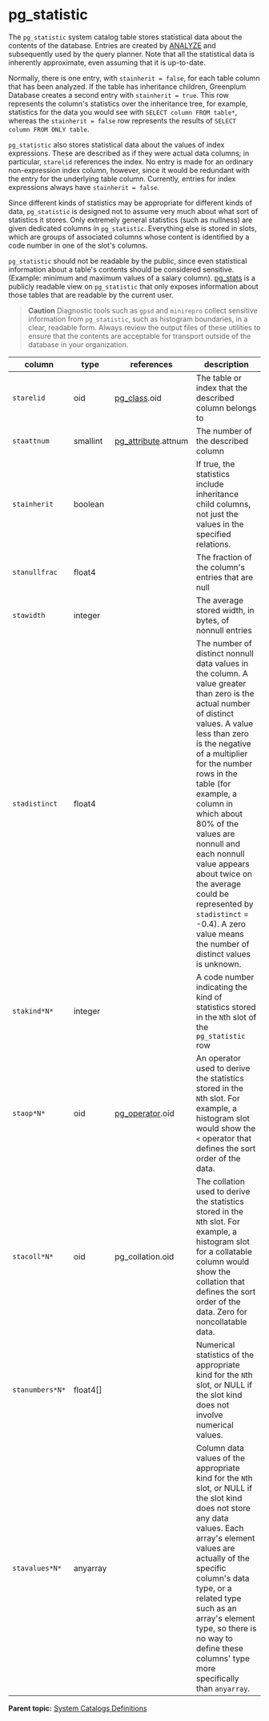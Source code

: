 # pg_statistic 

The `pg_statistic` system catalog table stores statistical data about the contents of the database. Entries are created by [ANALYZE](../sql_commands/ANALYZE.html) and subsequently used by the query planner. Note that all the statistical data is inherently approximate, even assuming that it is up-to-date.

Normally, there is one entry, with `stainherit = false`, for each table column that has been analyzed. If the table has inheritance children, Greenplum Database creates a second entry with `stainherit = true`. This row represents the column's statistics over the inheritance tree, for example, statistics for the data you would see with `SELECT column FROM table*`, whereas the `stainherit = false` row represents the results of `SELECT column FROM ONLY table`.

`pg_statistic` also stores statistical data about the values of index expressions. These are described as if they were actual data columns; in particular, `starelid` references the index. No entry is made for an ordinary non-expression index column, however, since it would be redundant with the entry for the underlying table column. Currently, entries for index expressions always have `stainherit = false`.

Since different kinds of statistics may be appropriate for different kinds of data, `pg_statistic` is designed not to assume very much about what sort of statistics it stores. Only extremely general statistics \(such as nullness\) are given dedicated columns in `pg_statistic`. Everything else is stored in slots, which are groups of associated columns whose content is identified by a code number in one of the slot's columns.

`pg_statistic` should not be readable by the public, since even statistical information about a table's contents should be considered sensitive. \(Example: minimum and maximum values of a salary column\). [pg\_stats](catalog_ref-views.html#pg_stats) is a publicly readable view on `pg_statistic` that only exposes information about those tables that are readable by the current user.

> **Caution** Diagnostic tools such as `gpsd` and `minirepro` collect sensitive information from `pg_statistic`, such as histogram boundaries, in a clear, readable form. Always review the output files of these utilities to ensure that the contents are acceptable for transport outside of the database in your organization.

|column|type|references|description|
|------|----|----------|-----------|
|`starelid`|oid|[pg\_class](pg_class.html).oid|The table or index that the described column belongs to|
|`staattnum`|smallint|[pg\_attribute](pg_attribute.html).attnum|The number of the described column|
|`stainherit`|boolean| |If true, the statistics include inheritance child columns, not just the values in the specified relations.|
|`stanullfrac`|float4| |The fraction of the column's entries that are null|
|`stawidth`|integer| |The average stored width, in bytes, of nonnull entries|
|`stadistinct`|float4| |The number of distinct nonnull data values in the column. A value greater than zero is the actual number of distinct values. A value less than zero is the negative of a multiplier for the number rows in the table \(for example, a column in which about 80% of the values are nonnull and each nonnull value appears about twice on the average could be represented by `stadistinct` = -0.4\). A zero value means the number of distinct values is unknown.|
|`stakind*N*`|integer| |A code number indicating the kind of statistics stored in the `N`th slot of the `pg_statistic` row|
|`staop*N*`|oid|[pg\_operator](pg_operator.html).oid|An operator used to derive the statistics stored in the `N`th slot. For example, a histogram slot would show the `<` operator that defines the sort order of the data.|
|`stacoll*N*`|oid|pg\_collation.oid|The collation used to derive the statistics stored in the `N`th slot. For example, a histogram slot for a collatable column would show the collation that defines the sort order of the data. Zero for noncollatable data.|
|`stanumbers*N*`|float4\[\]| |Numerical statistics of the appropriate kind for the `N`th slot, or NULL if the slot kind does not involve numerical values.|
|`stavalues*N*`|anyarray| |Column data values of the appropriate kind for the `N`th slot, or NULL if the slot kind does not store any data values. Each array's element values are actually of the specific column's data type, or a related type such as an array's element type, so there is no way to define these columns' type more specifically than `anyarray`.|

**Parent topic:** [System Catalogs Definitions](../system_catalogs/catalog_ref-html.html)


